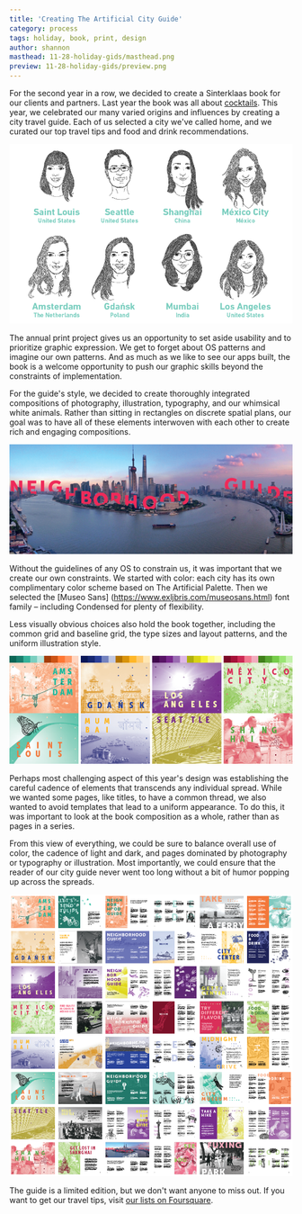 ```yaml
---
title: 'Creating The Artificial City Guide'
category: process
tags: holiday, book, print, design
author: shannon
masthead: 11-28-holiday-gids/masthead.png
preview: 11-28-holiday-gids/preview.png
---
```


For the second year in a row, we decided to create a Sinterklaas book for our clients and partners. Last year the book was all about [cocktails](http://theartificial.nl/blog/2017/01/16/sinterklaas-book.html). This year, we celebrated our many varied origins and influences by creating a city travel guide. Each of us selected a city we've called home, and we curated our top travel tips and food and drink recommendations.

![Us](11-28-holiday-gids/us.png)

The annual print project gives us an opportunity to set aside usability and to prioritize graphic expression. We get to forget about OS patterns and imagine our own patterns. And as much as we like to see our apps built, the book is a welcome opportunity to push our graphic skills beyond the constraints of implementation.

For the guide's style, we decided to create thoroughly integrated compositions of photography, illustration, typography, and our whimsical white animals. Rather than sitting in rectangles on discrete spatial plans, our goal was to have all of these elements interwoven with each other to create rich and engaging compositions.

![Typography](11-28-holiday-gids/typography.png)

Without the guidelines of any OS to constrain us, it was important that we create our own constraints. We started with color: each city has its own complimentary color scheme based on The Artificial Palette. Then we selected the [Museo Sans] (https://www.exljbris.com/museosans.html) font family – including Condensed for plenty of flexibility.

Less visually obvious choices also hold the book together, including the common grid and baseline grid, the type sizes and layout patterns, and the uniform illustration style.

![Colors](11-28-holiday-gids/colors.png)

Perhaps most challenging aspect of this year's design was establishing the careful cadence of elements that transcends any individual spread. While we wanted some pages, like titles, to have a common thread, we also wanted to avoid templates that lead to a uniform appearance. To do this, it was important to look at the book composition as a whole, rather than as pages in a series.

From this view of everything, we could be sure to balance overall use of color, the cadence of light and dark, and pages dominated by photography or typography or illustration. Most importantly, we could ensure that the reader of our city guide never went too long without a bit of humor popping up across the spreads.

![Spreads](11-28-holiday-gids/spreads.png)

The guide is a limited edition, but we don't want anyone to miss out. If you want to get our travel tips, visit [our lists on Foursquare](https://foursquare.com/veryartificial?all=lists).
